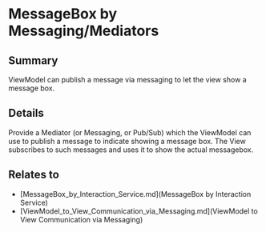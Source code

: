 # MessageBox by Messaging/Mediators

## Summary
ViewModel can publish a message via messaging to let the view show a message box.

## Details
Provide a Mediator (or Messaging, or Pub/Sub) which the ViewModel can use to publish a message to indicate showing a message box.
The View subscribes to such messages and uses it to show the actual messagebox.


## Relates to

* [MessageBox_by_Interaction_Service.md](MessageBox by Interaction Service)
* [ViewModel_to_View_Communication_via_Messaging.md](ViewModel to View Communication via Messaging)
